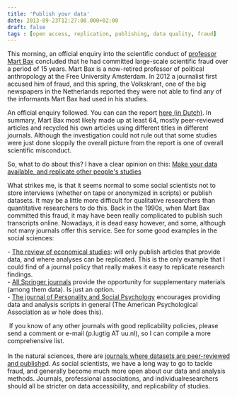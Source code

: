 ```yaml
---
title: 'Publish your data'
date: 2013-09-23T12:27:00.000+02:00
draft: false
tags : [open access, replication, publishing, data quality, fraud]
---
```


This morning, an official enquiry into the scientific conduct of [professor Mart Bax](http://en.wikipedia.org/wiki/Mart_Bax) concluded that he had committed large-scale scientific fraud over a period of 15 years. Mart Bax is a now-retired professor of political anthropology at the Free University Amsterdam. In 2012 a journalist first accused him of fraud, and this spring, the Volkskrant, one of the big newspapers in the Netherlands reported they were not able to find any of the informants Mart Bax had used in his studies.  
  
An official enquiry followed. You can can the report [here (in Dutch)](https://www.dropbox.com/s/pjrwxvbw175cpo1/rapport%20Bax.pdf). In summary, Mart Bax most likely made up at least 64, mostly peer-reviewed articles and recycled his own articles using different titles in different journals. Although the investigation could not rule out that some studies were just done sloppily the overall picture from the report is one of overall scientific misconduct.  
  
So, what to do about this? I have a clear opinion on this: [Make your data available, and replicate other people's studies](http://www.peterlugtig.com/2013/09/how-to-improve-social-sciences.html)  
  
What strikes me, is that it seems normal to some social scientists not to store interviews (whether on tape or anonymized in scripts) or publish datasets. It may be a little more difficult for qualitative researchers than quantitative researchers to do this. Back in the 1990s, when Mart Bax committed this fraud, it may have been really complicated to publish such transcripts online. Nowadays, it is dead easy however, and some, although not many journals offer this service. See for some good examples in the social sciences:  
  
\- [The review of economical studies](http://www.oxfordjournals.org/our_journals/restud/for_authors/): will only publish articles that provide data, and where analyses can be replicated. This is the only example that I could find of a journal policy that really makes it easy to replicate research findings.  
\- [All Springer journals](http://www.springer.com/authors/manuscript+guidelines?SGWID=0-40162-12-339499-0) provide the opportunity for supplementary materials (among them data). Is just an option.  
\- [The journal of Personality and Social Psychology](http://www.apa.org/pubs/journals/psp/index.aspx) encourages providing data and analysis scripts in general (The American Psychological Association as w hole does this).  
  
 If you know of any other journals with good replicability policies, please send a comment or e-mail (p.lugtig AT uu.nl), so I can compile a more comprehensive list.  
   
In the natural sciences, there are [journals where datasets are peer-reviewed and publishe](http://proj.badc.rl.ac.uk/preparde/blog/DataJournalsList)d. As social scientists, we have a long way to go to tackle fraud, and generally become much more open about our data and analysis methods. Journals, professional associations, and individualresearchers should all be stricter on data accessibility, and replicability of studies.